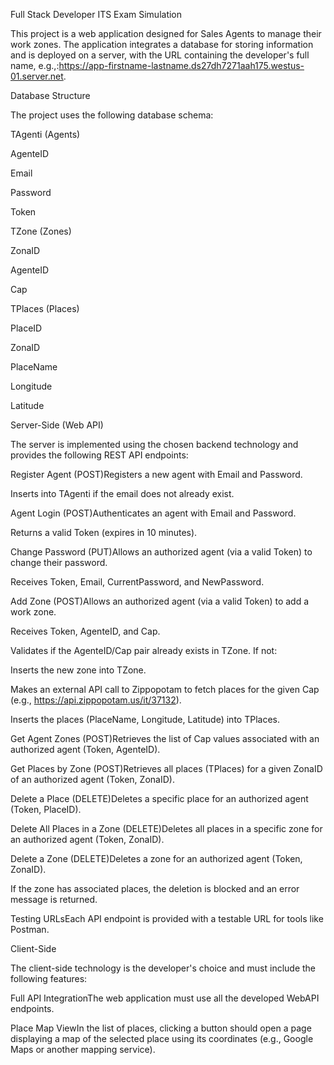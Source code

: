 Full Stack Developer ITS Exam Simulation

This project is a web application designed for Sales Agents to manage their work zones. The application integrates a database for storing information and is deployed on a server, with the URL containing the developer's full name, e.g.,:https://app-firstname-lastname.ds27dh7271aah175.westus-01.server.net.

Database Structure

The project uses the following database schema:

TAgenti (Agents)

AgenteID

Email

Password

Token

TZone (Zones)

ZonaID

AgenteID

Cap

TPlaces (Places)

PlaceID

ZonaID

PlaceName

Longitude

Latitude

Server-Side (Web API)

The server is implemented using the chosen backend technology and provides the following REST API endpoints:

Register Agent (POST)Registers a new agent with Email and Password.

Inserts into TAgenti if the email does not already exist.

Agent Login (POST)Authenticates an agent with Email and Password.

Returns a valid Token (expires in 10 minutes).

Change Password (PUT)Allows an authorized agent (via a valid Token) to change their password.

Receives Token, Email, CurrentPassword, and NewPassword.

Add Zone (POST)Allows an authorized agent (via a valid Token) to add a work zone.

Receives Token, AgenteID, and Cap.

Validates if the AgenteID/Cap pair already exists in TZone. If not:

Inserts the new zone into TZone.

Makes an external API call to Zippopotam to fetch places for the given Cap (e.g., https://api.zippopotam.us/it/37132).

Inserts the places (PlaceName, Longitude, Latitude) into TPlaces.

Get Agent Zones (POST)Retrieves the list of Cap values associated with an authorized agent (Token, AgenteID).

Get Places by Zone (POST)Retrieves all places (TPlaces) for a given ZonaID of an authorized agent (Token, ZonaID).

Delete a Place (DELETE)Deletes a specific place for an authorized agent (Token, PlaceID).

Delete All Places in a Zone (DELETE)Deletes all places in a specific zone for an authorized agent (Token, ZonaID).

Delete a Zone (DELETE)Deletes a zone for an authorized agent (Token, ZonaID).

If the zone has associated places, the deletion is blocked and an error message is returned.

Testing URLsEach API endpoint is provided with a testable URL for tools like Postman.

Client-Side

The client-side technology is the developer's choice and must include the following features:

Full API IntegrationThe web application must use all the developed WebAPI endpoints.

Place Map ViewIn the list of places, clicking a button should open a page displaying a map of the selected place using its coordinates (e.g., Google Maps or another mapping service).
